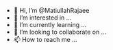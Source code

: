- 👋 Hi, I’m @MatiullahRajaee
- 👀 I’m interested in ...
- 🌱 I’m currently learning ...
- 💞️ I’m looking to collaborate on ...
- 📫 How to reach me ...

<!---
MatiullahRajaee/MatiullahRajaee is a ✨ special ✨ repository because its `README.md` (this file) appears on your GitHub profile.
You can click the Preview link to take a look at your changes.
--->
